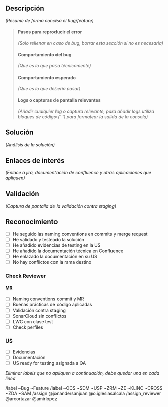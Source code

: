 ## Descripción

_(Resume de forma concisa el bug/feature)_

> #### Pasos para reproducir el error
>
> _(Solo rellenar en caso de bug, borrar esta sección si no es necesaria)_
>
> #### Comportamiento del bug
>
> _(Qué es lo que pasa técnicamente)_
>
> #### Comportamiento esperado
>
> _(Que es lo que debería pasar)_
>
> #### Logs o capturas de pantalla relevantes
>
> _(Añadir cualquier log o captura relevante, para añadir logs utiliza bloques de código (\`\`\`) para formatear la salida de la consola)_

## Solución

_(Análisis de la solución)_

## Enlaces de interés

_(Enlace a jira, documentación de confluence y otras aplicaciones que apliquen)_

## Validación

_(Captura de pantalla de la validación contra staging)_

## Reconocimiento

* [ ] He seguido las naming conventions en commits y merge request
* [ ] He validado y testeado la solución
* [ ] He añadido evidencias de testing en la US
* [ ] He añadido la documentación técnica en Confluence
* [ ] He enlazado la documentación en su US
* [ ] No hay conflictos con la rama destino

### Check Reviewer

#### MR

* [ ] Naming conventions commit y MR
* [ ] Buenas prácticas de código aplicadas
* [ ] Validación contra staging
* [ ] SonarCloud sin conflictos
* [ ] LWC con clase test
* [ ] Check perfiles

### US

* [ ] Evidencias 
* [ ] Documentación
* [ ] US ready for testing asignada a QA

_Eliminar labels que no apliquen a continuación, debe quedar una en cada línea_

/label ~Bug ~Feature
/label ~OCS ~SDM ~USP ~ZRM ~ZE ~KLINC ~CROSS ~ZDA ~SAM
/assign @jonandersanjuan @o.iglesiasalcala
/assign_reviewer @arcortazar @amirlopez 

